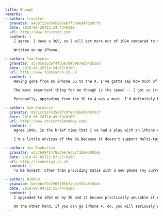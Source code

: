 ```yaml
---
title: Enough
remarks:
- author: trovster
  gravatar: a489725ad8451b6e87fcb9ed4f189cf9
  date: 2010-06-26T23:34:43+0100
  url: http://www.trovster.com
  content: |
    I agree. I have a 3GS, so I will get more out of iOS4 compared to the 3G, but although I would like to upgrade I realise -- exactly like you said -- my current phone is such a massive leap from my previous (and the fact I waited until the third generation) means I can let the new iteration pass me by. I am not interested in FaceTime, but the retina display and speed boost will be impressive when I finally upgrade. All the other features are software based -- and I get.

    Written on my iPhone.

- author: Tom Beynon
  gravatar: a378c6d6daf4fb5ec84b9079db4d5d60
  date: 2010-06-28T14:34:07+0100
  url: http://www.tombeynon.co.uk
  content: |
    Having gone from an iPhone 3G to the 4, I've gotta say how much of an improvement it is. The camera for one thing is incredible -- I never used my 3G camera as the quality just wasn't high enough but the 4 has negated any need for me to buy a digital camera. The retina display is also very impressive, but I could have lived without it.

    The most important thing for me though is the speed -- I got so irritated by my 3G over the past few months as I could barely use some apps before it locked up and restarted. I haven't been able to induce any slow-down on the 4, it really is very impressive. Another big reason for me to upgrade was the battery life -- where my 3G would die after 3/4 of a day under heavy usage, the 4 will last two days.

    Personally, upgrading from the 3G to 4 was a must. I'd definitely have thought twice had I previously upgraded to the 3GS, but the level of improvement from the 3G is seriously impressive.

- author: Sam Hardacre
  gravatar: 8931cc927435d2fc0fedc6b8d9403927
  date: 2010-06-28T14:49:13+0100
  url: http://www.nocturnalmonkey.com/
  content: |
    Agree 100%. In the brief time that I've had a play with an iPhone 4 (having already updated my 3GS to iOS4), any thoughts of upgrading early were immediately eradicated. Once I got over the "oooh it's shiny..." phase, it was little more than what I was carrying in my pocket.

    I'm a little envious of the 3G because it doesn't support Multi-tasking. In my opition, it's overrated. I've spent more time using it to close apps down completely than what it was designed to do. To me it's nothing more than a power-chowing pain which you seemingly can't disable with jail-breaking the phone.

- author: Jon Roobottom
  gravatar: e3c764941478ad667ec52f1b9e700be5
  date: 2010-07-05T12:07:27+0100
  url: http://roodesign.co.uk
  content: |
    To be honest, other than providing Katie with a new phone (my current 3GS) I have little reason to upgrade. I really love my 3GS, and I'm increasingly put off by the reception problems widely reported with the 4.

- author: RibRob
  gravatar: bedebc57d2969f05b7abec97bd8f6bde
  date: 2010-08-04T18:55:44+0100
  content: |
    I upgraded to iOS4 on my 3G and it became practically unusable it was so slow. So if you've not gone iOS4, don't. If you have, i recommend you downgrade to 3 again as it really is much faster.

    On the other hand, if you can go iPhone 4, do, you will seriously wonder how you ever managed with your 3G, they are worlds apart. After initial concern about signing a new long-term contract to get the thing, i'm very pleased i did. I've had no reception issues (well no worse than before!) and it's made using the device a pleasure again...
---
```

